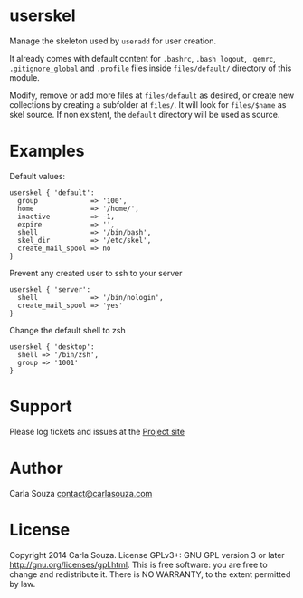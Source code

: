 # userskel

Manage the skeleton used by `useradd` for user creation.

It already comes with default content for `.bashrc`, `.bash_logout`, `.gemrc`, [`.gitignore_global`](https://gist.github.com/Swader/7844111) and `.profile` files inside `files/default/` directory of this module.

Modify, remove or add more files at `files/default` as desired, or create new collections by creating a subfolder at `files/`. It will look for `files/$name` as skel source. If non existent, the `default` directory will be used as source.

# Examples

Default values:

    userskel { 'default':
      group             => '100',
      home              => '/home/',
      inactive          => -1,
      expire            => '',
      shell             => '/bin/bash',
      skel_dir          => '/etc/skel',
      create_mail_spool => no
    }

Prevent any created user to ssh to your server

    userskel { 'server':
      shell             => '/bin/nologin',
      create_mail_spool => 'yes'
    }

Change the default shell to zsh

    userskel { 'desktop':
      shell => '/bin/zsh',
      group => '1001'
    }

# Support

Please log tickets and issues at the [Project site](http://github.com/carlasouza/puppet-userskel)

# Author

Carla Souza <contact@carlasouza.com>

# License

Copyright 2014 Carla Souza. License GPLv3+: GNU GPL version 3 or later <http://gnu.org/licenses/gpl.html>. This is free software: you are free to change and redistribute it. There is NO WARRANTY, to the extent permitted by law.
